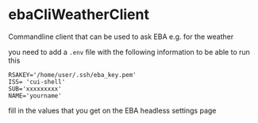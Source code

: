 # ebaCliWeatherClient
Commandline client that can be used to ask EBA e.g. for the weather

you need to add a ```.env``` file with the following information to be able to run this

```console
RSAKEY='/home/user/.ssh/eba_key.pem'
ISS= 'cui-shell'
SUB='xxxxxxxxx'
NAME='yourname'
```

fill in the values that you get on the EBA headless settings page
